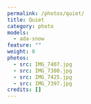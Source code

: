 ```yaml
---
permalink: /photos/quiet/
title: Quiet
category: photo
models:
  - ada-snow
feature: ""
weight: 0
photos:
  - src: IMG_7407.jpg
  - src: IMG_7380.jpg
  - src: IMG_7425.jpg
  - src: IMG_7397.jpg
credits: []
---
```

